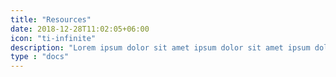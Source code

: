 ```yaml
---
title: "Resources"
date: 2018-12-28T11:02:05+06:00
icon: "ti-infinite"
description: "Lorem ipsum dolor sit amet ipsum dolor sit amet ipsum dolor sit amet"
type : "docs"
---
```


